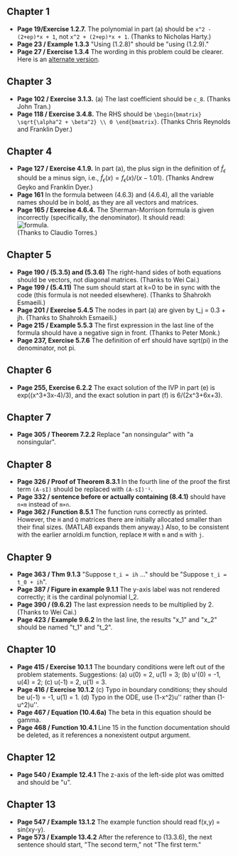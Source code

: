 ## Chapter 1
* **Page 19/Exercise 1.2.7.** The polynomial in part (a) should be `x^2 - (2+ep)*x + 1`, not `x^2 + (2+ep)*x + 1`. (Thanks to Nicholas Harty.)
* **Page 23 / Example 1.3.3** "Using (1.2.8)" should be "using (1.2.9)."
* **Page 27 / Exercise 1.3.4** The wording in this problem could be clearer. Here is an [alternate version](alt134.pdf).

## Chapter 3
* **Page 102 / Exercise 3.1.3.** (a) The last coefficient should be `c_8`. (Thanks John Tran.)
* **Page 118 / Exercise 3.4.8.** The RHS should be `\begin{bmatrix} \sqrt{\alpha^2 + \beta^2} \\ 0 \end{bmatrix}`. (Thanks Chris Reynolds and Franklin Dyer.)

## Chapter 4
* **Page 127 / Exercise 4.1.9.** In part (a), the plus sign in the definition of $\tilde{f}_\epsilon$ should be a minus sign, i.e., $\tilde{f}_\epsilon(x) = f_\epsilon(x)/(x-1.01)$. (Thanks Andrew Geyko and Franklin Dyer.)
* **Page 161** In the formula between (4.6.3) and (4.6.4), all the variable names should be in bold, as they are all vectors and matrices.
* **Page 165 / Exercise 4.6.4.** The Sherman-Morrison formula is given incorrectly (specifically, the denominator). It should read:  
![formula](Sherman-Morrison.svg).  
(Thanks to Claudio Torres.)

## Chapter 5
* **Page 190 / (5.3.5) and (5.3.6)** The right-hand sides of both equations should be vectors, not diagonal matrices. (Thanks to Wei Cai.) 
* **Page 199 / (5.4.11)** The sum should start at k=0 to be in sync with the code (this formula is not needed elsewhere). (Thanks to Shahrokh Esmaeili.)
* **Page 201 / Exercise 5.4.5** The nodes in part (a) are given by t_j = 0.3 + jh. (Thanks to Shahrokh Esmaeili.)
* **Page 215 / Example 5.5.3** The first expression in the last line of the formula should have a negative sign in front. (Thanks to Peter Monk.) 
* **Page 237, Exercise 5.7.6** The definition of erf should have sqrt(pi) in the denominator, not pi.

## Chapter 6
* **Page 255, Exercise 6.2.2** The exact solution of the IVP in part (e) is exp((x^3+3x-4)/3), and the exact solution in part (f) is 6/(2x^3+6x+3).

## Chapter 7
* **Page 305 / Theorem 7.2.2** Replace "an nonsingular" with "a nonsingular".

## Chapter 8
* **Page 326 / Proof of Theorem 8.3.1** In the fourth line of the proof the first term `(A-sI)` should be replaced with `(A-sI)⁻¹`.
* **Page 332 / sentence before or actually containing (8.4.1)** should have `n×m` instead of `m×n`.
* **Page 362 / Function 8.5.1** The function runs correctly as printed. However, the `H` and `Q` matrices there are initially allocated smaller than their final sizes. (MATLAB expands them anyway.) Also, to be consistent with the earlier arnoldi.m function, replace `M` with `m` and `m` with `j`. 

## Chapter 9
* **Page 363 / Thm 9.1.3** "Suppose `t_i = ih` ..." should be "Suppose `t_i = t_0 + ih`".
* **Page 387 / Figure in example 9.1.1** The y-axis label was not rendered correctly; it is the cardinal polynomial l_2.
* **Page 390 / (9.6.2)** The last expression needs to be multiplied by 2. (Thanks to Wei Cai.) 
* **Page 423 / Example 9.6.2** In the last line, the results "x_1" and "x_2" should be named "t_1" and "t_2". 

## Chapter 10
* **Page 415 / Exercise 10.1.1** The boundary conditions were left out of the problem statements. Suggestions: (a) u(0) = 2, u(1) = 3; (b) u'(0) = -1, u(4) = 2; (c) u(-1) = 2, u(1) = 3.
* **Page 416 / Exercise 10.1.2** (c) Typo in boundary conditions; they should be u(-1) = -1, u(1) = 1. (d) Typo in the ODE, use (1-x^2)u'' rather than (1-u^2)u''. 
* **Page 467 / Equation (10.4.6a)** The beta in this equation should be gamma. 
* **Page 468 / Function 10.4.1** Line 15 in the function documentation should be deleted, as it references a nonexistent output argument. 

## Chapter 12 
* **Page 540 / Example 12.4.1** The z-axis of the left-side plot was omitted and should be "u". 

## Chapter 13
* **Page 547 / Example 13.1.2** The example function should read f(x,y) = sin(xy-y).
* **Page 573 / Example 13.4.2** After the reference to (13.3.6), the next sentence should start, "The second term," not "The first term." 
